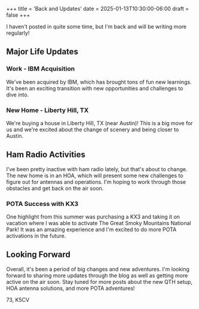 +++
title = 'Back and Updates'
date = 2025-01-13T10:30:00-06:00
draft = false
+++

I haven't posted in quite some time, but I'm back and will be writing more regularly!

## Major Life Updates

### Work - IBM Acquisition
We've been acquired by IBM, which has brought tons of fun new learnings. It's been an exciting transition with new opportunities and challenges to dive into.

### New Home - Liberty Hill, TX
We're buying a house in Liberty Hill, TX (near Austin)! This is a big move for us and we're excited about the change of scenery and being closer to Austin.

## Ham Radio Activities

I've been pretty inactive with ham radio lately, but that's about to change. The new home is in an HOA, which will present some new challenges to figure out for antennas and operations. I'm hoping to work through those obstacles and get back on the air soon.

### POTA Success with KX3
One highlight from this summer was purchasing a KX3 and taking it on vacation where I was able to activate The Great Smoky Mountains National Park! It was an amazing experience and I'm excited to do more POTA activations in the future.

## Looking Forward

Overall, it's been a period of big changes and new adventures. I'm looking forward to sharing more updates through the blog as well as getting more active on the air soon. Stay tuned for more posts about the new QTH setup, HOA antenna solutions, and more POTA adventures!

73,
K5CV